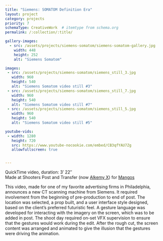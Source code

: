 ```yaml
---
title: "Siemens: SOMATOM Definition Era"
layout: project
category: projects
priority: 7
schemaType: CreativeWork  # itemtype from schema.org
permalink: /:collection/:title/

gallery-images:
  - src: /assets/projects/siemens-somatom/siemens-somatom-gallery.jpg
    width: 448
    height: 252
    alt: "Siemens Somatom"

images:
 - src: /assets/projects/siemens-somatom/siemens_still_3.jpg
   width: 960
   height: 540
   alt: "Siemens Somatom video still #3"
 - src: /assets/projects/siemens-somatom/siemens_still_7.jpg
   width: 960
   height: 540
   alt: "Siemens Somatom video still #7"
 - src: /assets/projects/siemens-somatom/siemens_still_5.jpg
   width: 960
   height: 540
   alt: "Siemens Somatom video still #5"

youtube-vids:
 - width: 1280
   height: 720
   src: https://www.youtube-nocookie.com/embed/CB3qfYAU7Zg
   allowfullscreen: true


---
```


<p class="subhead">QuickTime video, duration: 3&prime; 22&Prime;<br/>
Made at Shooters Post and Transfer (now <a href="http://www.alkemy-x.com/" target="_blank">Alkemy X</a>) for <a href="http://www.mangosinc.com/" target="_blank">Mangos</a></p>
<meta itemprop="duration" content="T3M22S" />

<p about>This video, made for one of my favorite advertising firms in Philadelphia, announces a new CT scanning machine from Siemens. It required involvement from the beginning of pre-production to end of post. The location was selected, a prop built, and a user interface style designed, based on the client’s preferred futuristic feel. A gesture language was developed for interacting with the imagery on the screen, which was to be added in post. The shoot day required on-set VFX supervision to ensure that the gestures would work during the edit. After the rough cut, the screen content was arranged and animated to give the illusion that the gestures were driving the animation.</p>
		